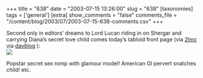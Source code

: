 +++
title = "638"
date = "2003-07-15 13:26:00"
slug = "638"
[taxonomies]
tags = ['general']
[extra]
show_comments = "false"
comments_file = "/content/blog/2003/07/2003-07-15-638-comments.csv"
+++

Second only in editors’ dreams to Lord Lucan riding in on Shergar and carrying Diana’s secret love child comes today’s tabloid front page (via [2lmc](http://2lmc.org/spool/id/2991) via [davblog](http://dave.org.uk/blog/archives/000172.html) ):  
![](http://philwilson.org/images/thesun.jpg)

Popstar secret sex romp with glamour model! American GI pervert snatches child! etc.
